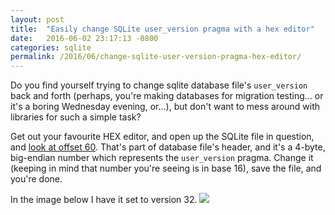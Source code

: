 ```yaml
---
layout: post
title:  "Easily change SQLite user_version pragma with a hex editor"
date:   2016-06-02 23:17:13 -0800
categories: sqlite
permalink: /2016/06/change-sqlite-user-version-pragma-hex-editor/
---
```


Do you find yourself trying to change sqlite database file's `user_version` back and forth (perhaps, you're making databases for migration testing... or it's a boring Wednesday evening, or...), but don't want to mess around with libraries for such a simple task?

Get out your favourite HEX editor, and open up the SQLite file in question, and [look at offset 60](https://www.sqlite.org/fileformat.html#section_1_2_14). That's part of database file's header, and it's a 4-byte, big-endian number which represents the `user_version` pragma. Change it (keeping in mind that number you're seeing is in base 16), save the file, and you're done.

In the image below I have it set to version 32.
![](http://i.imgur.com/U1PiQ1q.png)
